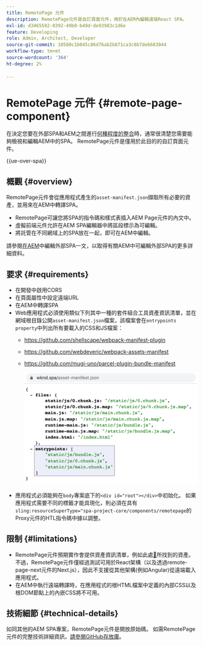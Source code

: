 ```yaml
---
title: RemotePage 元件
description: RemotePage元件是自訂頁面元件，用於在AEM內編輯遠端React SPA。
exl-id: d3465592-0392-49b0-b49d-de93983c1d6e
feature: Developing
role: Admin, Architect, Developer
source-git-commit: 10580c1b045c86d76ab2b871ca3c0b7de6683044
workflow-type: tm+mt
source-wordcount: '364'
ht-degree: 2%

---
```


# RemotePage 元件 {#remote-page-component}

在決定您要在外部SPA和AEM之間進行[何種程度的整合](/help/implementing/developing/headful-headless.md)時，通常很清楚您需要能夠檢視和編輯AEM中的SPA。 RemotePage元件是僅用於此目的的自訂頁面元件。

{{ue-over-spa}}

## 概觀 {#overview}

RemotePage元件會從應用程式產生的`asset-manifest.json`擷取所有必要的資產，並用來在AEM中轉譯SPA。

* RemotePage可讓您將SPA的指令碼和樣式表插入AEM Page元件的內文中。
* 虛擬前端元件允許在AEM SPA編輯器中將區段標示為可編輯。
* 將託管在不同網域上的SPA放在一起，即可在AEM中編輯。

請參閱[在AEM](editing-external-spa.md)中編輯外部SPA一文，以取得有關AEM中可編輯外部SPA的更多詳細資料。

## 要求 {#requirements}

* 在開發中啟用CORS
* 在頁面屬性中設定遠端URL
* 在AEM中轉譯SPA
* Web應用程式必須使用類似下列其中一種的套件組合工具資產資訊清單，並在網域根目錄公開`asset-manifest.json`檔案，該檔案會在`entrypoints property`中列出所有要載入的CSS和JS檔案：
   * https://github.com/shellscape/webpack-manifest-plugin
   * https://github.com/webdeveric/webpack-assets-manifest
   * https://github.com/mugi-uno/parcel-plugin-bundle-manifest

     ![entrypoints屬性範例](assets/asset-manifest-entrypoints.png)
* 應用程式必須能夠在`body`專案底下的`<div id="root"></div>`中初始化。 如果應用程式需要不同的標籤才能具現化，則必須在具有`sling:resourceSuperType="spa-project-core/components/remotepage`的Proxy元件的HTL指令碼中據以調整。

## 限制 {#limitations}

* RemotePage元件預期實作會提供資產資訊清單，例如此處[&#128279;](https://github.com/shellscape/webpack-manifest-plugin)所找到的資產。 不過，RemotePage元件僅經過測試可用於React架構（以及透過remote-page-next元件的Next.js），因此不支援從其他架構(例如Angular)從遠端載入應用程式。
* 在AEM中執行遠端轉譯時，在應用程式的根HTML檔案中定義的內部CSS以及根DOM節點上的內嵌CSS將不可用。

## 技術細節 {#technical-details}

如同其他的AEM SPA專案，RemotePage元件是開放原始碼。 如需RemotePage元件的完整技術詳細資訊，[請參閱GitHub存放庫](https://github.com/adobe/aem-spa-project-core/tree/master/ui.apps/src/main/content/jcr_root/apps/spa-project-core/components/remotepage)。
